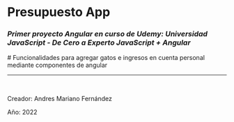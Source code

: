 <h1>Presupuesto App</h1>

<h3><em>Primer proyecto Angular en curso de Udemy: Universidad JavaScript - De Cero a Experto JavaScript + Angular</em></h3>

<p># Funcionalidades para agregar gatos e ingresos en cuenta personal mediante componentes de angular</p>

<hr/>

<br/>
<p>Creador: Andres Mariano Fernández</p>
<p>Año: 2022</p>
